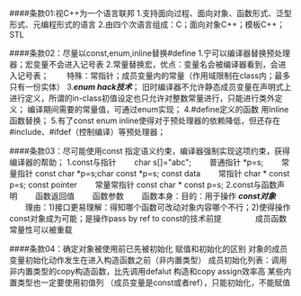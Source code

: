####条款01:视C++为一个语言联邦
1.支持面向过程、面向对象、函数形式、泛型形式、元编程形式的语言
2.由四个次语言组成：C；面向对象C++；模板C++；STL


####条款02：尽量以const,enum,inline替换#define
1.宁可以编译器替换预处理器；宏变量不会进入记号表
2.常量替换宏，优点：变量名会被编译器看到，会进入记号表；
&emsp;&emsp;特殊：常指针；成员变量内的常量（作用域限制在class内；最多只有一份实体）
3.***enum hack技术***；
旧时编译器不允许静态成员变量在声明式上进行定义，所谓的in-class初值设定也只允许对整数常量进行，只能进行类外定义；
编译期间需要的常量值，可通过enum实现；
4.#define定义的函数 用Inline函数替换；
5.有了const enum inline使得对于预处理器的依赖降低，但还存在#include、#ifdef（控制编译）等预处理器；


####条款03：尽可能使用const
指定语义约束，编译器强制实现这项约束，获得编译器的帮助；
1.const与指针
&emsp;&emsp;char s[]="abc";
&emsp;&emsp;普通指针 *p=s;
&emsp;&emsp;常量指针  const char *p=s;char const *p=s; const data
&emsp;&emsp;常指针  char * const p=s; const pointer
&emsp;&emsp;常量常指针 const char * const p=s; 
2.const与函数声明
&emsp;&emsp;函数返回值
&emsp;&emsp;函数参数
&emsp;&emsp;函数本身：目的：用于操作 ***const对象***
&emsp;&emsp;理由：1)接口更易理解：得知哪个函数可改动对象内容哪个不行；2)使得操作const对象成为可能；是操作pass by ref to const的技术前提
&emsp;&emsp;&emsp;&emsp;成员函数常量性可以被重载


####条款04：确定对象被使用前已先被初始化
赋值和初始化的区别
对象的成员变量初始化动作发生在进入构造函数之前（非内置类型）
成员初始化列表：调用非内置类型的copy构造函数，比先调用defalut 构造和copy assign效率高
某些内置类型也一定要使用初值列 （成员变量是const或者ref），只能初始化，不能赋值

